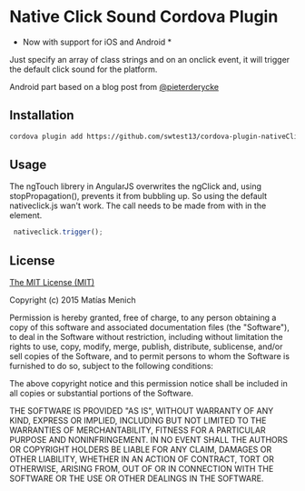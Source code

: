 # Native Click Sound Cordova Plugin

* Now with support for iOS and Android *

Just specify an array of class strings and on an onclick event, it will trigger the default click sound for the platform.

Android part based on a blog post from [@pieterderycke](https://pieterderycke.wordpress.com/2014/01/20/native-tick-sound-on-button-click-with-phonegap/)

## Installation

``` bash
cordova plugin add https://github.com/swtest13/cordova-plugin-nativeClickSound.git
```

## Usage
The ngTouch librery in AngularJS overwrites the ngClick and, using stopPropagation(), prevents it from bubbling up.
So using the default nativeclick.js wan't work. The call needs to be made from with in the element.

```js
 nativeclick.trigger();
```

## License
[The MIT License (MIT)](http://www.opensource.org/licenses/mit-license.html)

Copyright (c) 2015 Matías Menich

Permission is hereby granted, free of charge, to any person obtaining a copy
of this software and associated documentation files (the "Software"), to deal
in the Software without restriction, including without limitation the rights
to use, copy, modify, merge, publish, distribute, sublicense, and/or sell
copies of the Software, and to permit persons to whom the Software is
furnished to do so, subject to the following conditions:

The above copyright notice and this permission notice shall be included in all
copies or substantial portions of the Software.

THE SOFTWARE IS PROVIDED "AS IS", WITHOUT WARRANTY OF ANY KIND, EXPRESS OR
IMPLIED, INCLUDING BUT NOT LIMITED TO THE WARRANTIES OF MERCHANTABILITY,
FITNESS FOR A PARTICULAR PURPOSE AND NONINFRINGEMENT. IN NO EVENT SHALL THE
AUTHORS OR COPYRIGHT HOLDERS BE LIABLE FOR ANY CLAIM, DAMAGES OR OTHER
LIABILITY, WHETHER IN AN ACTION OF CONTRACT, TORT OR OTHERWISE, ARISING FROM,
OUT OF OR IN CONNECTION WITH THE SOFTWARE OR THE USE OR OTHER DEALINGS IN THE
SOFTWARE.
